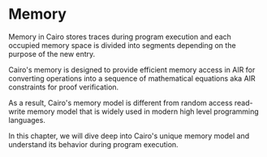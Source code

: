 # Memory

Memory in Cairo stores traces during program execution and each occupied memory space is divided into segments depending on the purpose of the new entry.

Cairo's memory is designed to provide efficient memory access in AIR for converting operations into a sequence of mathematical equations aka AIR constraints for proof verification.

As a result, Cairo's memory model is different from random access read-write memory model that is widely used in modern high level programming languages.

In this chapter, we will dive deep into Cairo's unique memory model and understand its behavior during program execution.
